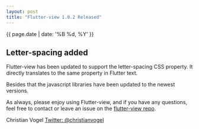 ```yaml
---
layout: post
title: "Flutter-view 1.0.2 Released"
---
```


{{ page.date | date: '%B %d, %Y' }}

## Letter-spacing added

Flutter-view has been updated to support the letter-spacing CSS property.
It directly translates to the same property in Flutter text.

Besides that the javascript libraries have been updated to the newest versions.

As always, please enjoy using Flutter-view, and if you have any questions, feel free to contact or leave an issue on the [flutter-view repo](https://github.com/flutter-view/flutter-view).

Christian Vogel
[Twitter: @christianvogel](https://twitter.com/christianvogel)
